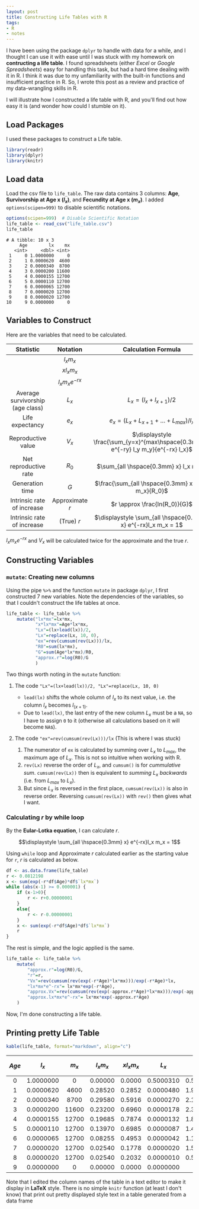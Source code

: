 ```yaml
---
layout: post
title: Constructing Life Tables with R
tags:
- R
- notes
---
```




I have been using the package `dplyr` to handle with data for a while, and I thought I can use it with ease until I was stuck with my homework on **contructing a life table**. I found spreadsheets (either *Excel* or *Google Spreadsheets*) easy for handling this task, but had a hard time dealing with it in R. I think it was due to my unfamiliarity with the built-in functions and insufficient practice in R. So, I wrote this post as a review and practice of my data-wrangling skills in R. 

<!--more-->

I will illustrate how I constructed a life table with R, and you'll find out how easy it is (and wonder how could I stumble on it).

## Load Packages

I used these packages to  construct a Life table.

```r
library(readr)
library(dplyr)
library(knitr)
```

## Load data
Load the csv file to `life_table`. The raw data contains 3 columns: **Age**, **Survivorship at Age x ($l_x$)**, and **Fecundity at Age x ($m_x$)**. I added `options(scipen=999)` to disable scientific notations.

```r
options(scipen=999)  # Disable Scientific Notation
life_table <- read_csv("life_table.csv")
life_table
```

```
# A tibble: 10 x 3
     Age        lx    mx
   <int>     <dbl> <int>
 1     0 1.0000000     0
 2     1 0.0000620  4600
 3     2 0.0000340  8700
 4     3 0.0000200 11600
 5     4 0.0000155 12700
 6     5 0.0000110 12700
 7     6 0.0000065 12700
 8     7 0.0000020 12700
 9     8 0.0000020 12700
10     9 0.0000000     0
```

## Variables to Construct

Here are the variables that need to be calculated.

|               Statistic               |      Notation     |                         Calculation Formula                        |
|:--------------------------------:|:-----------------:|:------------------------------------------------------------------:|
|                                  |     $l_x m_x$     |                                                                    |
|                                  |    $x l_x m_x$    |                                                                    |
|                                  | $l_x m_x e^{-rx}$ |                                                                    |
| Average survivorship<br>(age class) |       $L_x$       |                      $L_x = (l_x + l_{x+1})/2$                     |
|          Life expectancy         |       $e_x$       |              $e_x = (L_x + L_{x+1} + … + L_{max})/l_x$             |
|        Reproductive value        |       $V_x$       | $\displaystyle \frac{\sum_{y=x}^{max\hspace{0.3mm}x} e^{-ry} l_y m_y}{e^{-rx} l_x}$ |
|       Net reproductive rate      |       $R_0$       |                       $\sum_{all \hspace{0.3mm} x} l_x m_x$                       |
|          Generation time         |        $G$        |                $\frac{\sum_{all \hspace{0.3mm} x} x l_x m_x}{R_0}$                |
|    Intrinsic rate of increase    |  Approximate $r$  |                    $r \approx \frac{ln(R_0)}{G}$                   |
|    Intrinsic rate of increase    |      (True) $r$     |                  $\displaystyle \sum_{all \hspace{0.3mm} x} e^{-rx}l_x m_x = 1$                 |

$l_xm_xe^{-rx}$ and $V_x$ will be calculated twice for the approximate and the true $r$.

## Constructing Variables

### `mutate`: Creating new columns

Using the pipe `%>%` and the function `mutate` in package `dplyr`, I first constructed 7 new variables. Note the dependencies of the variables, so that I couldn't construct the life tables at once.

```r
life_table <- life_table %>%
    mutate("lx*mx"=lx*mx,
           "x*lx*mx"=Age*lx*mx,
           "Lx"=(lx+lead(lx))/2,
           "Lx"=replace(Lx, 10, 0),
           "ex"=rev(cumsum(rev(Lx)))/lx,
           "R0"=sum(lx*mx),
           "G"=sum(Age*lx*mx)/R0,
           "approx.r"=log(R0)/G
           )
```

Two things worth noting in the `mutate` function:

1. The code `"Lx"=(lx+lead(lx))/2, "Lx"=replace(Lx, 10, 0)`
    * `lead(lx)` shifts the whole column of $l_x$ to its next value, i.e. the column $l_x$ becomes $l_{(x+1)}$.
    * Due to `lead(lx)`, the last entry of the new column $L_x$ must be a `NA`, so I have to assign `0` to it (otherwise all calculations based on it will become `NA`s).
    
2. The code `"ex"=rev(cumsum(rev(Lx)))/lx` (This is where I was stuck)
    1. The numerator of `ex` is calculated by summing over $L_x$ to $L_{max}$, the maximum age of $L_x$. This is not so intuitive when working with R. 
    2. `rev(Lx)` reverse the order of $L_x$, and `cumsum()` is for *cummulative sum*. `cumsum(rev(Lx))` then is equivalent to *summing $L_x$ backwards* (i.e. from $L_{max}$ to $L_x$). 
    3. But since $L_x$ is reversed in the first place, `cumsum(rev(Lx))` is also in reverse order. Reversing `cumsum(rev(Lx))` with `rev()` then gives what I want.
    
### Calculating $r$ by while loop

By the **Eular-Lotka equation**, I can calculate $r$.

$$\displaystyle \sum_{all \hspace{0.3mm} x} e^{-rx}l_x m_x = 1$$

Using `while` loop and Approximate $r$ calculated earlier as the starting value for `r`, $r$ is calculated as below. 

```r
df <- as.data.frame(life_table)
r <- 0.0812198
x <- sum(exp(-r*df$Age)*df$`lx*mx`)
while (abs(x-1) >= 0.000001) {
    if (x-1>0){
        r <- r+0.00000001
    }
    else{
        r <- r-0.00000001
    }
    x <- sum(exp(-r*df$Age)*df$`lx*mx`)
    r
}
```

The rest is simple, and the logic applied is the same.

```r
life_table <- life_table %>%
    mutate(
        "approx.r"=log(R0)/G,
        "r"=r,
        "Vx"=rev(cumsum(rev(exp(-r*Age)*lx*mx)))/exp(-r*Age)*lx,
        "lx*mx*e^-rx"= lx*mx*exp(-r*Age),
        "approx.Vx"=rev(cumsum(rev(exp(-approx.r*Age)*lx*mx)))/exp(-approx.r*Age)*lx,
        "approx.lx*mx*e^-rx"= lx*mx*exp(-approx.r*Age)
    )
```
Now, I'm done constructing a life table.

## Printing pretty Life Table


```r
kable(life_table, format="markdown", align="c")
```

| $Age$ |    $l_x$     |  $m_x$   |  $l_x m_x$  | $x l_x m_x$ |    $L_x$     |    $e_x$    |   $R_0$   |    $G$    | $Approximate$ <br>$r$  |     $r$     |    $V_x$     | $l_x m_x e^{-rx}$ | $Approximate$ <br>$V_x$ | $Approximate$ <br>$l_x m_x e^{-rx}$ |
|:---:|:---------:|:-----:|:-------:|:-------:|:---------:|:--------:|:------:|:-------:|:---------:|:---------:|:---------:|:-----------:|:---------:|:------------------:|
|  0  | 1.0000000 |   0   | 0.00000 | 0.0000  | 0.5000310 | 0.500153 | 1.2829 | 3.06727 | 0.0812198 | 0.0847117 | 1.0000010 |  0.0000000  | 1.0099103 |     0.0000000      |
|  1  | 0.0000620 | 4600  | 0.28520 | 0.2852  | 0.0000480 | 1.967742 | 1.2829 | 3.06727 | 0.0812198 | 0.0847117 | 0.0000675 |  0.2620352  | 0.0000679 |     0.2629518      |
|  2  | 0.0000340 | 8700  | 0.29580 | 0.5916  | 0.0000270 | 2.176471 | 1.2829 | 3.06727 | 0.0812198 | 0.0847117 | 0.0000297 |  0.2497000  | 0.0000299 |     0.2514499      |
|  3  | 0.0000200 | 11600 | 0.23200 | 0.6960  | 0.0000178 | 2.350000 | 1.2829 | 3.06727 | 0.0812198 | 0.0847117 | 0.0000126 |  0.1799362  | 0.0000126 |     0.1818310      |
|  4  | 0.0000155 | 12700 | 0.19685 | 0.7874  | 0.0000132 | 1.887097 | 1.2829 | 3.06727 | 0.0812198 | 0.0847117 | 0.0000067 |  0.1402737  | 0.0000067 |     0.1422467      |
|  5  | 0.0000110 | 12700 | 0.13970 | 0.6985  | 0.0000087 | 1.454546 | 1.2829 | 3.06727 | 0.0812198 | 0.0847117 | 0.0000028 |  0.0914634  | 0.0000028 |     0.0930743      |
|  6  | 0.0000065 | 12700 | 0.08255 | 0.4953  | 0.0000042 | 1.115385 | 1.2829 | 3.06727 | 0.0812198 | 0.0847117 | 0.0000008 |  0.0496567  | 0.0000008 |     0.0507081      |
|  7  | 0.0000020 | 12700 | 0.02540 | 0.1778  | 0.0000020 | 1.500000 | 1.2829 | 3.06727 | 0.0812198 | 0.0847117 | 0.0000001 |  0.0140380  | 0.0000001 |     0.0143853      |
|  8  | 0.0000020 | 12700 | 0.02540 | 0.2032  | 0.0000010 | 0.500000 | 1.2829 | 3.06727 | 0.0812198 | 0.0847117 | 0.0000001 |  0.0128978  | 0.0000001 |     0.0132632      |
|  9  | 0.0000000 |   0   | 0.00000 | 0.0000  | 0.0000000 |   NaN    | 1.2829 | 3.06727 | 0.0812198 | 0.0847117 | 0.0000000 |  0.0000000  | 0.0000000 |     0.0000000      |

Note that I edited the column names of the table in a text editor to make it display in **LaTeX** style. There is no simple `knitr` function (at least I don't know) that print out pretty displayed style text in a table generated from a data frame 
<br>
<br>